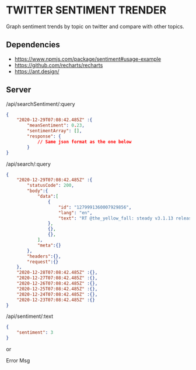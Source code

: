 # TWITTER SENTIMENT TRENDER

Graph sentiment trends by topic on twitter and compare with other topics.

## Dependencies
+ https://www.npmjs.com/package/sentiment#usage-example
+ https://github.com/recharts/recharts
+ https://ant.design/

## Server
/api/searchSentiment/:query 
```json
{
    "2020-12-29T07:08:42.485Z" :{
        "meanSentiment": 0.23,
        "sentimentArray": [],
        "response": {
            // Same json format as the one below
        }
}
```

/api/search/:query 

```json
{
    "2020-12-29T07:08:42.485Z" :{
        "statusCode": 200,
        "body":{
            "data":[
                {
                    "id": "1279991360007929856",
                    "lang": "en",
                    "text": "RT @the_yellow_fall: steady v3.1.13 releases: Discover, assess and mitigate known vulnerabilities in your Java and Python projects https://…"
                },
                {},
                {},
            ],
            "meta":{}
        },
        "headers":{},
        "request":{}
    },
    "2020-12-28T07:08:42.485Z" :{},
    "2020-12-27T07:08:42.485Z" :{},
    "2020-12-26T07:08:42.485Z" :{},
    "2020-12-25T07:08:42.485Z" :{},
    "2020-12-24T07:08:42.485Z" :{},
    "2020-12-23T07:08:42.485Z" :{}
}
```

/api/sentiment/:text
```json
{
    "sentiment": 3
}
``` 


or 

Error Msg